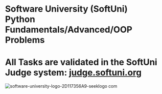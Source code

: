# Software University (SoftUni) Python Fundamentals/Advanced/OOP Problems

# All Tasks are validated in the SoftUni Judge system: [judge.softuni.org](https://judge.softuni.org/)

![software-university-logo-2D117356A9-seeklogo com](https://github.com/svetlanasieber/Python-Fundamentals-Problems/assets/135451084/8f0f8fad-cb4e-4bc1-b487-b47d701aa650)
